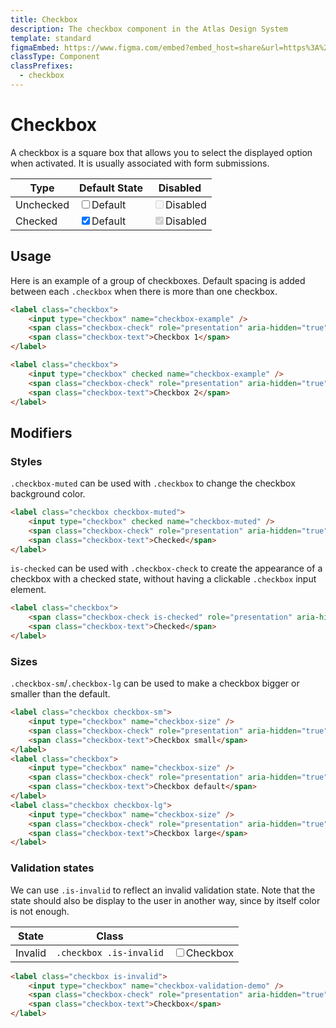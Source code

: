 ```yaml
---
title: Checkbox
description: The checkbox component in the Atlas Design System
template: standard
figmaEmbed: https://www.figma.com/embed?embed_host=share&url=https%3A%2F%2Fwww.figma.com%2Ffile%2FuVA2amRR71yJZ0GS6RI6zL%2F%25F0%259F%258C%259E-Atlas-Design-Library%3Fnode-id%3D509%253A616%26t%3DMi9Bg3tcqIe8LtND-1
classType: Component
classPrefixes:
  - checkbox
---
```


# Checkbox

A checkbox is a square box that allows you to select the displayed option when activated. It is usually associated with form submissions.

| Type      | Default State                                                                                                                                                                                       | Disabled                                                                                                                                                                                                      |
| --------- | --------------------------------------------------------------------------------------------------------------------------------------------------------------------------------------------------- | ------------------------------------------------------------------------------------------------------------------------------------------------------------------------------------------------------------- |
| Unchecked | <label class="checkbox font-size-md"><input type="checkbox" /><span class="checkbox-check" role="presentation" aria-hidden="true"></span><span class="checkbox-text">Default</span></label>         | <label class="checkbox font-size-md"><input type="checkbox" disabled /><span class="checkbox-check" role="presentation" aria-hidden="true"></span><span class="checkbox-text">Disabled</span></label>         |
| Checked   | <label class="checkbox font-size-md"><input type="checkbox" checked /><span class="checkbox-check" role="presentation" aria-hidden="true"></span><span class="checkbox-text">Default</span></label> | <label class="checkbox font-size-md"><input type="checkbox" disabled checked /><span class="checkbox-check" role="presentation" aria-hidden="true"></span><span class="checkbox-text">Disabled</span></label> |

## Usage

Here is an example of a group of checkboxes. Default spacing is added between each `.checkbox` when there is more than one checkbox.

```html
<label class="checkbox">
	<input type="checkbox" name="checkbox-example" />
	<span class="checkbox-check" role="presentation" aria-hidden="true"></span>
	<span class="checkbox-text">Checkbox 1</span>
</label>

<label class="checkbox">
	<input type="checkbox" checked name="checkbox-example" />
	<span class="checkbox-check" role="presentation" aria-hidden="true"></span>
	<span class="checkbox-text">Checkbox 2</span>
</label>
```

## Modifiers

### Styles

`.checkbox-muted` can be used with `.checkbox` to change the checkbox background color.

```html
<label class="checkbox checkbox-muted">
	<input type="checkbox" checked name="checkbox-muted" />
	<span class="checkbox-check" role="presentation" aria-hidden="true"></span>
	<span class="checkbox-text">Checked</span>
</label>
```

`is-checked` can be used with `.checkbox-check` to create the appearance of a checkbox with a checked state, without having a clickable `.checkbox` input element.

```html
<label class="checkbox">
	<span class="checkbox-check is-checked" role="presentation" aria-hidden="true"></span>
	<span class="checkbox-text">Checked</span>
</label>
```

### Sizes

`.checkbox-sm`/`.checkbox-lg` can be used to make a checkbox bigger or smaller than the default.

```html
<label class="checkbox checkbox-sm">
	<input type="checkbox" name="checkbox-size" />
	<span class="checkbox-check" role="presentation" aria-hidden="true"></span>
	<span class="checkbox-text">Checkbox small</span>
</label>
<label class="checkbox">
	<input type="checkbox" name="checkbox-size" />
	<span class="checkbox-check" role="presentation" aria-hidden="true"></span>
	<span class="checkbox-text">Checkbox default</span>
</label>
<label class="checkbox checkbox-lg">
	<input type="checkbox" name="checkbox-size" />
	<span class="checkbox-check" role="presentation" aria-hidden="true"></span>
	<span class="checkbox-text">Checkbox large</span>
</label>
```

### Validation states

We can use `.is-invalid` to reflect an invalid validation state. Note that the state should also be display to the user in another way, since by itself color is not enough.

| State   | Class                   |                                                                                                                                                                                                                       |
| ------- | ----------------------- | --------------------------------------------------------------------------------------------------------------------------------------------------------------------------------------------------------------------- |
| Invalid | `.checkbox .is-invalid` | <label class="checkbox is-invalid"><input type="checkbox" name="checkbox-validation" /><span class="checkbox-check" role="presentation" aria-hidden="true"></span><span class="checkbox-text">Checkbox</span></label> |

```html
<label class="checkbox is-invalid">
	<input type="checkbox" name="checkbox-validation-demo" />
	<span class="checkbox-check" role="presentation" aria-hidden="true"></span>
	<span class="checkbox-text">Checkbox</span>
</label>
```
